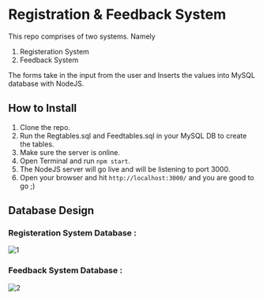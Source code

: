 # Registration & Feedback System
This repo comprises of two systems. Namely 

1. Registeration System
2. Feedback System 

The forms take in the input from the user and Inserts the values into MySQL database with NodeJS.


## How to Install 
1. Clone the repo.
2. Run the Regtables.sql and Feedtables.sql in your MySQL DB to create the tables.
3. Make sure the server is online.
4. Open Terminal and run ``` npm start ```.
5. The NodeJS server will go live and will be listening to port 3000.
6. Open your browser and hit ``` http://localhost:3000/ ``` and you are good to go ;)


## Database Design 

### Registeration System Database :
![1](https://github.com/Raj2503/DBMS-PROJECT/blob/5cb01e7920c6e05293ab00d75f64fe839cbfd98e/Models/RegisterationModel.png)

### Feedback System Database : 
![2](https://github.com/Raj2503/DBMS-PROJECT/blob/4a7b858b25cd517318cac5a8c60b2153866a2f05/Models/FeedbackModel.png)
